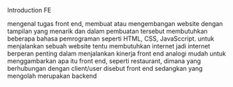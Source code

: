 Introduction FE

mengenal tugas front end, membuat atau mengembangan website dengan tampilan yang menarik dan dalam pembuatan tersebut membutuhkan beberapa bahasa pemrograman seperti HTML, CSS, JavaSccript.
untuk menjalankan sebuah website tentu membutuhkan internet jadi internet berperan penting dalam menjalankan kinerja front end
analogi mudah untuk menggambarkan apa itu front end, seperti restaurant, dimana yang berhubungan dengan client/user disebut front end sedangkan yang mengolah merupakan backend
